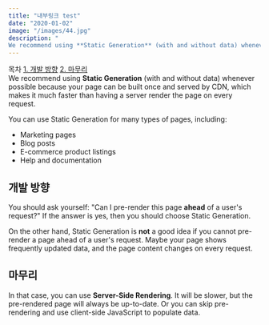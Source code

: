```yaml
---
title: "내부링크 test"
date: "2020-01-02"
image: "/images/44.jpg"
description: "
We recommend using **Static Generation** (with and without data) whenever possible because your page can be built once and served by CDN, which makes it much faster than having a server render the page on every request."
---
```


목차
[1. 개발 방향](#개발-방향)
[2. 마무리](#마무리)  
We recommend using **Static Generation** (with and without data) whenever possible because your page can be built once and served by CDN, which makes it much faster than having a server render the page on every request.

You can use Static Generation for many types of pages, including:

- Marketing pages
- Blog posts
- E-commerce product listings
- Help and documentation

## 개발 방향

You should ask yourself: "Can I pre-render this page **ahead** of a user's request?" If the answer is yes, then you should choose Static Generation.

On the other hand, Static Generation is **not** a good idea if you cannot pre-render a page ahead of a user's request. Maybe your page shows frequently updated data, and the page content changes on every request.

## 마무리

In that case, you can use **Server-Side Rendering**. It will be slower, but the pre-rendered page will always be up-to-date. Or you can skip pre-rendering and use client-side JavaScript to populate data.
